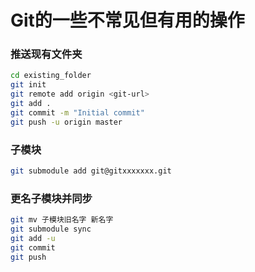 # Git的一些不常见但有用的操作

### 推送现有文件夹

```sh
cd existing_folder
git init
git remote add origin <git-url>
git add .
git commit -m "Initial commit"
git push -u origin master
```

### 子模块

```sh
git submodule add git@gitxxxxxxx.git
```

### 更名子模块并同步

```sh
git mv 子模块旧名字 新名字
git submodule sync
git add -u
git commit
git push 
```

